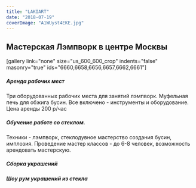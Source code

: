 ```yaml
---
title: "LAKIART"
date: "2018-07-19"
coverImage: "A1WUyst4EKE.jpg"
---
```


## Мастерская Лэмпворк в центре Москвы

\[gallery link="none" size="us\_600\_600\_crop" indents="false" masonry="true" ids="6660,6658,6656,6657,6662,6661"\]

##### Аренда рабочих мест

Три оборудованных рабочих места для занятий лэмпворк. Муфельная печь для обжига бусин. Все включено - инструменты и оборудование. Цена аренды 200 р/час

##### Обучение работе со стеклом.

Техники - лэмпворк, стеклодувное мастерство создания бусин, имплозия. Проведение мастер классов - до 6-8 человек, возможность арендовать мастерскую.

##### Сборка украшений

##### Шоу рум украшений из стекла

